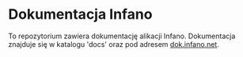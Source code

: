 # Dokumentacja Infano

To repozytorium zawiera dokumentację alikacji Infano. Dokumentacja znajduje się w katalogu 'docs' oraz pod adresem [dok.infano.net](https://dok.infano.net).

